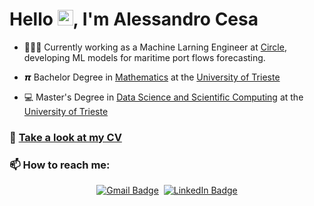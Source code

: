 # Hello <img src="https://raw.githubusercontent.com/MartinHeinz/MartinHeinz/master/wave.gif" width="25">, I'm Alessandro Cesa

- 👨🏻‍💻 Currently working as a Machine Larning Engineer at [Circle](https://www.circlegroup.eu/), developing ML models for maritime port flows forecasting.

- 𝞹 Bachelor Degree in [Mathematics](https://lauree.units.it/it/0320106203500001) at the [University of Trieste](https://portale.units.it/it)
- 💻 Master's Degree in [Data Science and Scientific Computing](https://dssc.units.it/) at the [University of Trieste](https://portale.units.it/it)

### 📄 [Take a look at my CV](https://github.com/AlessandroCesaTs/AlessandroCesaTs/raw/main/Alessandro_Cesa_CV.pdf)



### 📫 How to reach me:

<span align="center">

[![Gmail Badge](https://img.shields.io/badge/-Gmail-red?style=flat-square&logo=gmail&logoColor=white&link=mailto:alessandro.cesa22@gmail.com)](mailto:)&nbsp;
[![LinkedIn Badge](https://img.shields.io/badge/-Linkedin-0072b1?style=flat-square&logo=linkedin&logoColor=white)](https://www.linkedin.com/in/alessandro-cesa-60033b310/)

</span>

